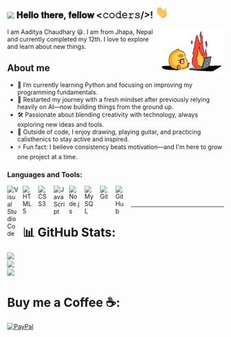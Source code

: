  <h2><img src="https://raw.githubusercontent.com/Aadiwrth/Aadiwrth/refs/heads/main/Assets/cat.gif" width="35px"> 𝐇𝐞𝐥𝐥𝐨 𝐭𝐡𝐞𝐫𝐞, 𝐟𝐞𝐥𝐥𝐨𝐰 <𝚌𝚘𝚍𝚎𝚛𝚜/>! <img src="https://raw.githubusercontent.com/ABSphreak/ABSphreak/master/gifs/Hi.gif" width="30px"></h2>


<img align='right' src='./Assets/_.gif' width='150"'>
I am Aaditya Chaudhary 😃. I am from Jhapa, Nepal and currently completed my 12th. I love to explore and learn about new things.

## About me

- 🌱 I’m currently learning Python and focusing on improving my programming fundamentals.
- 🤖 Restarted my journey with a fresh mindset after previously relying heavily on AI—now building things from the ground up.
- 🛠️ Passionate about blending creativity with technology, always exploring new ideas and tools.
- 🎸 Outside of code, I enjoy drawing, playing guitar, and practicing calisthenics to stay active and inspired.
- ⚡ Fun fact: I believe consistency beats motivation—and I'm here to grow one project at a time.


### Languages and Tools:

<img align="left" alt="Visual Studio Code" width="26px" src="https://cdn.jsdelivr.net/gh/devicons/devicon/icons/vscode/vscode-original.svg" style="padding-right:10px;" />
<img align="left" alt="HTML5" width="26px" src="https://cdn.jsdelivr.net/gh/devicons/devicon/icons/html5/html5-original.svg" style="padding-right:10px;" />
<img align="left" alt="CSS3" width="26px" src="https://cdn.jsdelivr.net/gh/devicons/devicon/icons/css3/css3-original.svg" style="padding-right:10px;" />
<img align="left" alt="JavaScript" width="26px" src="https://cdn.jsdelivr.net/gh/devicons/devicon/icons/javascript/javascript-original.svg" style="padding-right:10px;" />
<img align="left" alt="Node.js" width="26px" src="https://cdn.jsdelivr.net/gh/devicons/devicon/icons/nodejs/nodejs-original.svg" style="padding-right:10px;" />
<img align="left" alt="MySQL" width="26px" src="https://cdn.jsdelivr.net/gh/devicons/devicon/icons/mysql/mysql-original.svg" style="padding-right:10px;" />
<img align="left" alt="Git" width="26px" src="https://cdn.jsdelivr.net/gh/devicons/devicon/icons/git/git-original.svg" style="padding-right:10px;" />
<img align="left" alt="GitHub" width="26px" src="https://user-images.githubusercontent.com/3369400/139447912-e0f43f33-6d9f-45f8-be46-2df5bbc91289.png" style="padding-right:10px;" />

<br />
<br />

---
# 📊 GitHub Stats:
![](https://github-readme-stats.vercel.app/api?username=Aadiwrth&theme=dark&hide_border=false&include_all_commits=true&count_private=true)<br/>
![](https://nirzak-streak-stats.vercel.app/?user=Aadiwrth&theme=dark&hide_border=false)<br/>
![](https://github-readme-stats.vercel.app/api/top-langs/?username=Aadiwrth&theme=dark&hide_border=false&include_all_commits=true&count_private=true&layout=compact)

# Buy me a Coffee ☕:
  [![PayPal](https://img.shields.io/badge/PayPal-00457C?style=for-the-badge&logo=paypal&logoColor=white)](https://paypal.me/deepu468) 

